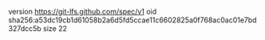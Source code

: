 version https://git-lfs.github.com/spec/v1
oid sha256:a53dc19cb1d61058b2a6d5fd5ccae11c6602825a0f768ac0ac01e7bd327dcc5b
size 22
